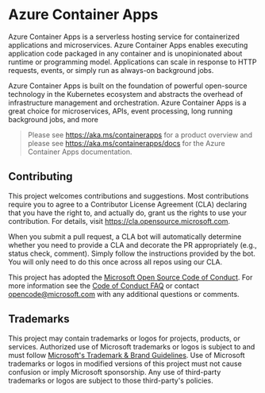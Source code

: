 # Azure Container Apps


Azure Container Apps is a serverless hosting service for containerized applications and microservices. Azure Container Apps enables executing application code packaged in any container and is unopinionated about runtime or programming model. Applications can scale in response to HTTP requests, events, or simply run as always-on background jobs.

Azure Container Apps is built on the foundation of powerful open-source technology in the Kubernetes ecosystem and abstracts the overhead of infrastructure management and orchestration. Azure Container Apps is a great choice for microservices, APIs, event processing, long running background jobs, and more

> Please see https://aka.ms/containerapps for a product overview and please see https://aka.ms/containerapps/docs for the Azure Container Apps documentation.

## Contributing

This project welcomes contributions and suggestions.  Most contributions require you to agree to a
Contributor License Agreement (CLA) declaring that you have the right to, and actually do, grant us
the rights to use your contribution. For details, visit https://cla.opensource.microsoft.com.

When you submit a pull request, a CLA bot will automatically determine whether you need to provide
a CLA and decorate the PR appropriately (e.g., status check, comment). Simply follow the instructions
provided by the bot. You will only need to do this once across all repos using our CLA.

This project has adopted the [Microsoft Open Source Code of Conduct](https://opensource.microsoft.com/codeofconduct/).
For more information see the [Code of Conduct FAQ](https://opensource.microsoft.com/codeofconduct/faq/) or
contact [opencode@microsoft.com](mailto:opencode@microsoft.com) with any additional questions or comments.

## Trademarks

This project may contain trademarks or logos for projects, products, or services. Authorized use of Microsoft 
trademarks or logos is subject to and must follow 
[Microsoft's Trademark & Brand Guidelines](https://www.microsoft.com/en-us/legal/intellectualproperty/trademarks/usage/general).
Use of Microsoft trademarks or logos in modified versions of this project must not cause confusion or imply Microsoft sponsorship.
Any use of third-party trademarks or logos are subject to those third-party's policies.
